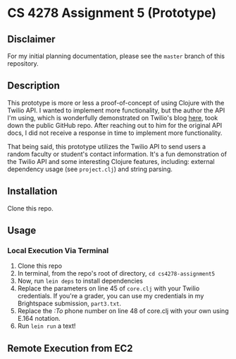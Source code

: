 # CS 4278 Assignment 5 (Prototype)

## Disclaimer

For my initial planning documentation, please see the `master` branch of this repository.

## Description

This prototype is more or less a proof-of-concept of using Clojure with the Twilio API. I wanted to implement more functionality, but the author the API I'm using, which is wonderfully demonstrated on Twilio's blog [here](https://www.twilio.com/blog/2016/02/getting-started-with-clojure.html), took down the public GitHub repo. After reaching out to him for the original API docs, I did not receive a response in time to implement more functionality.

That being said, this prototype utilizes the Twilio API to send users a random faculty or student's contact information. It's a fun demonstration of the Twilio API and some interesting Clojure features, including: external dependency usage (see `project.clj`) and string parsing.

## Installation

Clone this repo.

## Usage

### Local Execution Via Terminal

1. Clone this repo
2. In terminal, from the repo's root of directory, `cd cs4278-assignment5`
3. Now, run `lein deps` to install dependencies
4. Replace the parameters on line 45 of `core.clj` with your Twilio credentials. If you're a grader, you can use my credentials in my Brightspace submission, `part3.txt`.
5. Replace the _:To_ phone number on line 48 of core.clj with your own using E.164 notation.
6. Run `lein run` a text!

## Remote Execution from EC2
